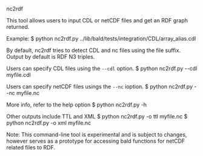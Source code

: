 nc2rdf

This tool allows users to input CDL or netCDF files and get an RDF graph returned.

Example:
$ python nc2rdf.py  ../lib/bald/tests/integration/CDL/array_alias.cdl

By default, nc2rdf tries to detect CDL and nc files using the file suffix. Output by default is
RDF N3 triples. 

Users can specify CDL files using the `--cdl` option. 
$ python nc2rdf.py --cdl myfile.cdl

Users can specify netCDF files usings the `--nc` ioption.
$ python nc2rdf.py --nc myfile.nc

More info, refer to the help option
$ python nc2rdf.py -h

Other outputs include TTL and XML
$ python nc2rdf.py -o ttl myfile.nc
$ python nc2rdf.py -o xml myfile.nc


Note: This command-line tool is experimental and is subject to changes, however serves as a 
prototype for accessing bald functions for netCDF related files to RDF.
